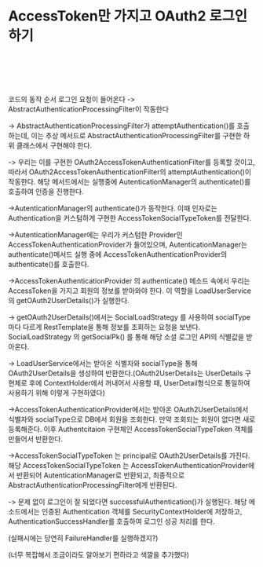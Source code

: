 # AccessToken만 가지고 OAuth2 로그인하기

<br/><br/><br/><br/>

코드의 동작 순서
로그인 요청이 들어온다 -> AbstractAuthenticationProcessingFilter이 작동한다



-> AbstractAuthenticationProcessingFilter가 attemptAuthentication()를 호출하는데, 이는 추상 메서드로 AbstractAuthenticationProcessingFilter를 구현한 하위 클래스에서 구현해야 한다.



-> 우리는 이를 구현한 OAuth2AccessTokenAuthenticationFilter를 등록할 것이고, 따라서 OAuth2AccessTokenAuthenticationFilter의 attemptAuthentication()이 작동한다. 해당 메서드에서는 실행중에 AutenticationManager의 authenticate()를 호출하여 인증을 진행한다.



->AutenticationManager의 authenticate()가 동작한다. 이때 인자로는 Authentication을 커스텀하게 구현한 AccessTokenSocialTypeToken를 전달한다.



->AutenticationManager에는 우리가 커스텀한 Provider인 AccessTokenAuthenticationProvider가 들어있으며, AutenticationManager는 authenticate()메서드 실행 중에 AccessTokenAuthenticationProvider의 authenticate()를 호출한다.



->AccessTokenAuthenticationProvider 의 authenticate() 메소드 속에서 우리는 AccessToken을 가지고 회원의 정보를 받아와야 한다.  이 역할을 LoadUserService의 getOAuth2UserDetails()가 실행한다.



-> getOAuth2UserDetails()에서는 SocialLoadStrategy 를 사용하여 socialType마다 다르게 RestTemplate을 통해 정보를 조회하는 요청을 보낸다. SocialLoadStrategy 의 getSocialPk() 를 통해 해당 소셜 로그인 API의 식별값을 받아온다.



-> LoadUserService에서는 받아온 식별자와 socialType을 통해 OAuth2UserDetails을 생성하여 반환한다.(OAuth2UserDetails는 UserDetails 구현체로 후에 ContextHolder에서 꺼내어서 사용할 때, UserDetail형식으로 통일하여 사용하기 위해 이렇게 구현하였다)



->AccessTokenAuthenticationProvider에서는 받아온 OAuth2UserDetails에서 식별자와 socialType으로 DB에서 회원을 조회한다. 만약 조회되는 회원이 없다면 새로 등록해준다. 이후 Authentcitaion 구현체인 AccessTokenSocialTypeToken 객체를 만들어서 반환한다.



->AccessTokenSocialTypeToken 는 principal로 OAuth2UserDetails를 가진다. 해당 AccessTokenSocialTypeToken 는 AccessTokenAuthenticationProvider에서 반환되어 AutenticationManager로 반환되고, 최종적으로 AbstractAuthenticationProcessingFilter에게 반환된다.



-> 문제 없이 로그인이 잘 되었다면 successfulAuthentication()가 실행된다. 해당 메소드에서는 인증된 Authentication 객체를 SecurityContextHolder에 저장하고, AuthenticationSuccessHandler를 호출하여 로그인 성공 처리를 한다.

(실패시에는 당연히 FailureHandler를 실행하겠지?)





(너무 복잡해서 조금이라도 알아보기 편하라고 색깔을 추가했다)